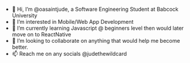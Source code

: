 - 👋 Hi, I’m @oasaintjude, a Software Engineering Student at Babcock University
- 👀 I’m interested in Mobile/Web App Development
- 🌱 I’m currently learning Javascript @ beginners level then would later move on to ReactNative
- 💞️ I’m looking to collaborate on anything that would help me become better.
- 📫 Reach me on any socials @judethewildcard

<!---
oasaintjude/oasaintjude is a ✨ special ✨ repository because its `README.md` (this file) appears on your GitHub profile.
You can click the Preview link to take a look at your changes.
--->
